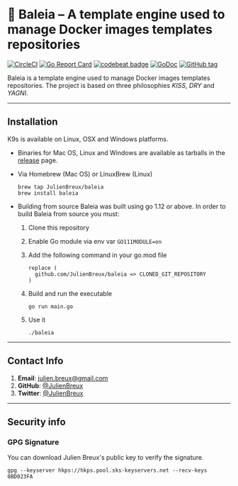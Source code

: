 # 🐋 Baleia – A template engine used to manage Docker images templates repositories

[![CircleCI](https://badgen.net/circleci/github/JulienBreux/baleia/master)](https://circleci.com/gh/JulienBreux/baleia)
[![Go Report Card](https://goreportcard.com/badge/github.com/JulienBreux/baleia)](https://goreportcard.com/report/github.com/JulienBreux/baleia)
[![codebeat badge](https://codebeat.co/badges/4cb0c1d1-6e1d-4219-aba9-083f18e23e09)](https://codebeat.co/projects/github-com-julienbreux-baleia-master)
[![GoDoc](https://godoc.org/github.com/JulienBreux/baleia?status.svg)](http://godoc.org/github.com/JulienBreux/baleia)
[![GitHub tag](https://img.shields.io/github/tag/JulienBreux/baleia.svg)](Tag)

Baleia is a template engine used to manage Docker images templates repositories.
The project is based on three philosophies *KISS*, *DRY* and *YAGNI*.

---

## Installation

K9s is available on Linux, OSX and Windows platforms.

* Binaries for Mac OS, Linux and Windows are available as tarballs in the [release](https://github.com/JulienBreux/baleia/releases) page.

* Via Homebrew (Mac OS) or LinuxBrew (Linux)

   ```shell
   brew tap JulienBreux/baleia
   brew install baleia
   ```

* Building from source
   Baleia was built using go 1.12 or above. In order to build Baleia from source you must:
   1. Clone this repository
   2. Enable Go module via env var `GO111MODULE=on`
   3. Add the following command in your go.mod file

      ```text
      replace (
        github.com/JulienBreux/baleia => CLONED_GIT_REPOSITORY
      )
      ```

   4. Build and run the executable

        ```shell
        go run main.go
        ```

   5. Use it

        ```shell
        ./baleia
        ```

---

## Contact Info

1. **Email**:   julien.breux@gmail.com
2. **GitHub**:  [@JulienBreux](https://github.com/JulienBreux)
3. **Twitter**: [@JulienBreux](https://twitter.com/JulienBreux)

---

## Security info

### GPG Signature

You can download Julien Breux's public key to verify the signature.

```shell
gpg --keyserver hkps://hkps.pool.sks-keyservers.net --recv-keys 0BD023FA
```
